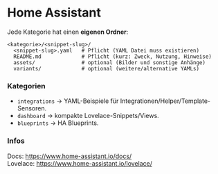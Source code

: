 # Home Assistant

Jede Kategorie hat einen **eigenen Ordner**:
```
<kategorie>/<snippet-slug>/
  <snippet-slug>.yaml   # Pflicht (YAML Datei muss existieren)
  README.md             # Pflicht (kurz: Zweck, Nutzung, Hinweise)
  assets/               # optional (Bilder und sonstige Anhänge)
  variants/             # optional (weitere/alternative YAMLs)
```
  
### Kategorien
- `integrations` → YAML-Beispiele für Integrationen/Helper/Template-Sensoren.  
- `dashboard` → kompakte Lovelace-Snippets/Views.
- `blueprints` → HA Blueprints.

### Infos
Docs: https://www.home-assistant.io/docs/  
Lovelace: https://www.home-assistant.io/lovelace/
